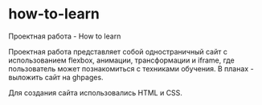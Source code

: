 # how-to-learn
Проектная работа - How to learn

Проектная работа представляет собой одностраничный сайт с использованием flexbox, анимации, трансформации и iframe, где пользователь может познакомиться с техниками обучения. В планах - выложить сайт на ghpages.

Для создания сайта использовались HTML и CSS.
